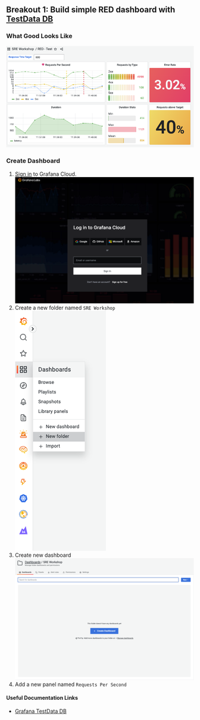 ## Breakout 1: Build simple RED dashboard with [TestData DB](https://grafana.com/docs/grafana/latest/datasources/testdata/)

### What Good Looks Like

![Done #1](./screenshots/grafana_red.png)

### Create Dashboard
1. [Sign in](https://grafana.com/auth/sign-in) to Grafana Cloud. 
![Sign In](./screenshots/grafana_sign_in.png)
2. Create a new folder named ```SRE Workshop```
![alt text](./screenshots/grafana_new_folder.png)
3. Create new dashboard
![alt text](./screenshots/grafana_new_dashboard.png)
4. Add a new panel named ```Requests Per Second```

#### Useful Documentation Links
* [Grafana TestData DB](https://grafana.com/docs/grafana/latest/datasources/testdata/)